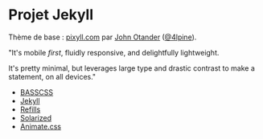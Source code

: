 # Projet Jekyll 

Thème de base : [pixyll.com](http://www.pixyll.com) par [John Otander](http://johnotander.com) ([@4lpine](https://twitter.com/4lpine)).

"It's mobile _first_, fluidly responsive, and delightfully lightweight.

It's pretty minimal, but leverages large type and drastic contrast to make a statement, on all devices."


* [BASSCSS](http://basscss.com)
* [Jekyll](http://jekyllrb.com)
* [Refills](http://refills.bourbon.io/)
* [Solarized](http://ethanschoonover.com/solarized)
* [Animate.css](http://daneden.github.io/animate.css/)
